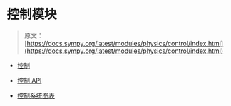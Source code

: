 # 控制模块

> 原文：[https://docs.sympy.org/latest/modules/physics/control/index.html](https://docs.sympy.org/latest/modules/physics/control/index.html)

*   [控制](control.html)

+   [控制 API](lti.html)

+   [控制系统图表](control_plots.html)
